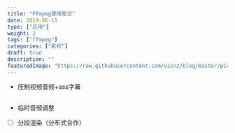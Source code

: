 ```yaml
---
title: "FFmpeg使用笔记"
date: 2019-06-11
type: ["应用"]
weight: 2
tags: ["ffmpeg"]
categories: ["影视"]
draft: true
description: ""
featuredImage: "https://raw.githubusercontent.com/visnz/blog/master/pics/efb/logo.png"
--- 
```


- 压制视频音频+ass字幕
    ````
- 临时音频调整

- [ ] 分段渲染（分布式合作）
